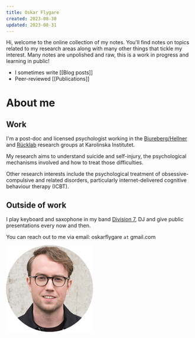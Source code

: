 ```yaml
---
title: Oskar Flygare
created: 2023-08-30
updated: 2023-08-31
---
```


Hi, welcome to the online collection of my notes. You'll find notes on topics related to my research areas along with many other things that tickle my interest. Many notes are unpolished and raw, this is a work in progress and learning in public!

- I sometimes write [[Blog posts]]
- Peer-reviewed [[Publications]]
# About me
## Work

I'm a post-doc and licensed psychologist working in the [Bjureberg/Hellner](https://ki.se/cns/johan-bjureberg-och-clara-hellners-forskargrupp?ref=oskarflygare.com) and [Rücklab](https://rucklab.com/?ref=oskarflygare.com) research groups at Karolinska Institutet.

My research aims to understand suicide and self-injury, the psychological mechanisms involved and how to treat those difficulties.

Other research interests include the psychological treatment of obsessive-compulsive and related disorders, particularly internet-delivered cognitive behaviour therapy (ICBT).

## Outside of work

I play keyboard and saxophone in my band [Division 7](https://open.spotify.com/artist/3z6F8NIRs126ddMywopmfP?si=JqEHsYkXShGriY1kaCsEaw&ref=oskarflygare.com), DJ and give public presentations every now and then.

You can reach out to me via email: oskarflygare `at` gmail.com 

![](files/round-portrait.png)
